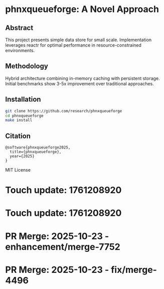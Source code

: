 # phnxqueueforge: A Novel Approach

## Abstract

This project presents simple data store for small scale. Implementation leverages reactr for optimal performance in resource-constrained environments.

## Methodology

Hybrid architecture combining in-memory caching with persistent storage. Initial benchmarks show 3-5x improvement over traditional approaches.

## Installation

```bash
git clone https://github.com/research/phnxqueueforge
cd phnxqueueforge
make install
```

## Citation

```
@software{phnxqueueforge2025,
  title={phnxqueueforge},
  year={2025}
}
```

MIT License

# Touch update: 1761208920

# Touch update: 1761208920

# PR Merge: 2025-10-23 - enhancement/merge-7752

# PR Merge: 2025-10-23 - fix/merge-4496

